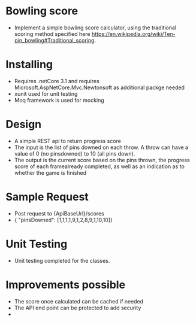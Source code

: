 # Bowling score
  * Implement a simple bowling score calculator, using the traditional scoring method specified here https://en.wikipedia.org/wiki/Ten-pin_bowling#Traditional_scoring.
# Installing
  * Requires .netCore 3.1  and requires Microsoft.AspNetCore.Mvc.Newtonsoft as additional  packge  needed
  * xunit used for unit testing
  * Moq framework is used for mocking 

# Design
  * A simple REST api to return progress score
  * The input is the list of pins downed on each throw. A throw can have a value of 0 (no pinsdowned) to 10 (all pins down).
  * The output is the current score based on the pins thrown, the progress score of each framealready completed, as well as an indication as to whether the game is finished
  
  

# Sample Request
  * Post request to {ApiBaseUrl}/scores
  * {   "pinsDowned": [1,1,1,1,9,1,2,8,9,1,10,10]}
  
# Unit Testing
  * Unit testing completed for the  classes. 
  
# Improvements possible
  * The score once calculated can be cached  if needed
  * The API end point can be protected to add security
  *


